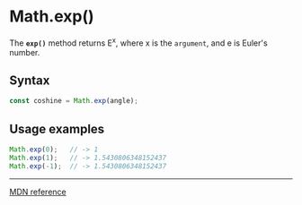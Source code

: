# Math.exp()

The **`exp()`** method returns E<sup>x</sup>, where x is the `argument`, and e is Euler's number.

## Syntax

```js
const coshine = Math.exp(angle);
```

## Usage examples

```js
Math.exp(0);   // -> 1
Math.exp(1);   // -> 1.5430806348152437
Math.exp(-1);  // -> 1.5430806348152437
```

---

[MDN reference](https://developer.mozilla.org/en-US/docs/Web/JavaScript/Reference/Global_Objects/Math/exp)
